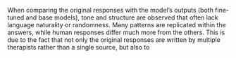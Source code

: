 When comparing the original responses with the model’s outputs (both fine-tuned and
base models), tone and structure are observed that often lack language naturality or
randomness. Many patterns are replicated within the answers, while human responses
differ much more from the others. This is due to the fact that not only the original
responses are written by multiple therapists rather than a single source, but also to